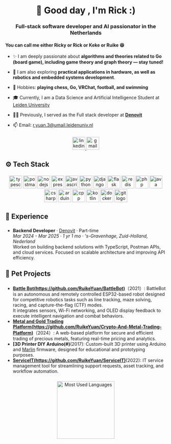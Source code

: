 <h1 align="center">👋 Good day , I'm Rick</a> :)</h1>
<h3 align="center">Full-stack software developer and AI passionator in the Netherlands</h3>

<h4 align="left">You can call me either Ricky or Rick or Keke or Ruike 😆</h4>
  
- ✨  I am deeply passionate about **algorithms and theories related to Go (board game), including game theory and graph theory — stay tuned!**


- 🔭 I am also exploring **practical applications in hardware, as well as robotics and embedded systems development**.

- 🎯 Hobbies: **playing chess, Go, VRChat, football, and swimming**

- 🎓 Currently, I am a Data Science and Artificial Intelligence Student at [Leiden University](https://www.universiteitleiden.nl/en)

- 👨‍💻 Previously, I served as the Full stack developer at **[Denovit](https://www.denovit.nl/)**

- 📫 Email: [r.yuan.3@umail.leidenuniv.nl](mailto:r.yuan.3@umail.leidenuniv.nl)

###

<div align="center">
  <a href="https://www.linkedin.com/in/ruike-yuan-9a137324b/" target="_blank">
    <img src="https://img.shields.io/static/v1?message=LinkedIn&logo=linkedin&label=&color=0077B5&logoColor=white&labelColor=&style=for-the-badge" height="40" alt="linkedin logo" />
  </a>
  <a href="mailto:banbantty12@gmail.com" target="_blank">
    <img src="https://img.shields.io/static/v1?message=Gmail&logo=gmail&label=&color=D14836&logoColor=white&labelColor=&style=for-the-badge" height="40" alt="gmail logo" />
  </a>
</div>


###

<h2 align="left">⚙️ Tech Stack</h2>

###

<div align="center">
  <img src="https://img.shields.io/badge/TypeScript-3178C6?logo=typescript&logoColor=white&style=for-the-badge" height="40" alt="typescript logo" />
  <img src="https://img.shields.io/badge/Postman-FF6C37?logo=postman&logoColor=white&style=for-the-badge" height="40" alt="postman logo" />
  <img src="https://img.shields.io/badge/Node.js-339933?logo=node.js&logoColor=white&style=for-the-badge" height="40" alt="nodejs logo" />
  <img src="https://img.shields.io/badge/Express-000000?logo=express&logoColor=white&style=for-the-badge" height="40" alt="express logo" />
  <img src="https://img.shields.io/badge/JavaScript-F7DF1E?logo=javascript&logoColor=black&style=for-the-badge" height="40" alt="javascript logo" />
  <img src="https://img.shields.io/badge/Python-3776AB?logo=python&logoColor=white&style=for-the-badge" height="40" alt="python logo" />
  <img src="https://img.shields.io/badge/Django-092E20?logo=django&logoColor=white&style=for-the-badge" height="40" alt="django logo" />
  <img src="https://img.shields.io/badge/Flask-000000?logo=flask&logoColor=white&style=for-the-badge" height="40" alt="flask logo" />
  <img src="https://img.shields.io/badge/Redis-DC382D?logo=redis&logoColor=white&style=for-the-badge" height="40" alt="redis logo" />
  <img src="https://img.shields.io/badge/PHP-777BB4?logo=php&logoColor=white&style=for-the-badge" height="40" alt="php logo" />
  <img src="https://img.shields.io/badge/Java-007396?logo=java&logoColor=white&style=for-the-badge" height="40" alt="java logo" />
  <img src="https://img.shields.io/badge/C%23-239120?logo=c-sharp&logoColor=white&style=for-the-badge" height="40" alt="csharp logo" />
  <img src="https://img.shields.io/badge/Arduino-00979D?logo=arduino&logoColor=white&style=for-the-badge" height="40" alt="arduino logo" />
  <img src="https://img.shields.io/badge/C++-00599C?logo=c%2B%2B&logoColor=white&style=for-the-badge" height="40" alt="cpp logo" />
  <img src="https://img.shields.io/badge/Kotlin-7F52FF?logo=kotlin&logoColor=white&style=for-the-badge" height="40" alt="kotlin logo" />
  <img src="https://img.shields.io/badge/Docker-2496ED?logo=docker&logoColor=white&style=for-the-badge" height="40" alt="docker logo" />
  <img src="https://img.shields.io/badge/Git-F05032?logo=git&logoColor=white&style=for-the-badge" height="40" alt="git logo" />
</div>

###

<h2 align="left">💼 Experience</h2>

###

- **Backend Developer** · [Denovit](https://www.denovit.nl/) · Part-time  
  _Mar 2024 - Mar 2025 · 1 yr 1 mo · 's-Gravenhage, Zuid-Holland, Nederland_  
  Worked on building backend solutions with TypeScript, Postman APIs, and cloud services. Focused on scalable architecture and improving API efficiency.  

###

<h2 align="left"> 🐾 Pet Projects</h2>

###

- **[Battle Bot(https://github.com/RuikeYuan/BattleBot)](#)**（2021）: BattleBot is an autonomous and remotely controlled ESP32-based robot designed for competitive robotics tasks such as line tracking, maze solving, racing, and capture-the-flag (CTF) modes.  
  It integrates sensors, Wi-Fi networking, and OLED display feedback to execute intelligent navigation and combat behaviors.
- **[Metal and Gold Trading Platform(https://github.com/RuikeYuan/Crypto-And-Metal-Trading-Platform)](#)**（2024）: A web-based platform for secure and efficient trading of precious metals, featuring real-time pricing and analytics.
- **[3D Printer DIY Arduino(#)**(2017): Custom-built 3D printer using Arduino and [Marlin](https://marlinfw.org/) firmware, designed for educational and prototyping purposes.
- **[ServiceIT(https://github.com/RuikeYuan/ServiceIT)](#)**(2022): IT service management tool for streamlining support requests, asset tracking, and workflow automation.

###


<div align="center">
  <img src="https://github-readme-stats.vercel.app/api/top-langs?username=RuikeYuan&locale=en&hide_title=false&layout=compact&card_width=320&langs_count=5&theme=dark&hide_border=false&order=2" height="180" alt="Most Used Languages" />
</div>
